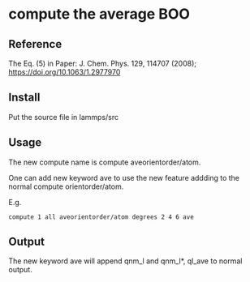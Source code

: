 # compute the average BOO 

## Reference

The Eq. (5) in Paper: J. Chem. Phys. 129, 114707 (2008); https://doi.org/10.1063/1.2977970

## Install

Put the source file in lammps/src

## Usage

The new compute name is compute aveorientorder/atom.

One can add new keyword ave to use the new feature addding to the normal compute orientorder/atom.

E.g.

``
compute 1 all aveorientorder/atom degrees 2 4 6 ave
``

## Output

The new keyword ave will append qnm_l and qnm_l*, ql_ave to normal output.

